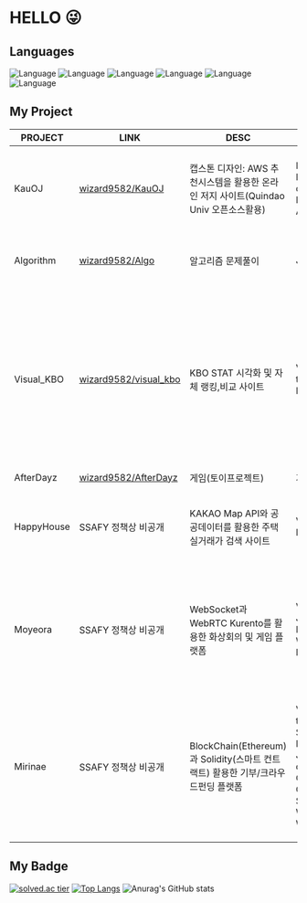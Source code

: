 # HELLO 😜

## Languages
![Language](https://img.shields.io/badge/-_JAVA_-yellow) 
![Language](https://img.shields.io/badge/-JavaScript-orange)
![Language](https://img.shields.io/badge/-_C_-brightgreen) 
![Language](https://img.shields.io/badge/-_C_+_+-brightgreen)
![Language](https://img.shields.io/badge/-_Kotlin_-green)
![Language](https://img.shields.io/badge/-_Python_-blue)    


## My Project

| PROJECT | LINK | DESC | TECH | ROLE | LEARN |
| ------ | ------ | ------ | ------ | ------ | ------ |
| KauOJ | [wizard9582/KauOJ][KauOJlink] |캡스톤 디자인: AWS 추천시스템을 활용한 온라인 저지 사이트(Quindao Univ 오픈소스활용) |Pug, Node.js, django, NGINX, AWS | 팀장, AWS,BE | AWS 서비스의 이해, Flask 백엔드 서버 구성과 리눅스(WSL)경험 |
| Algorithm | [wizard9582/Algo][algolink] |알고리즘 문제풀이| Java,Python | 학습 | 알고리즘 문제 풀이를 통한 이해도 향상 |
| Visual_KBO | [wizard9582/visual_kbo][kbolink] |KBO STAT 시각화 및 자체 랭킹,비교 사이트|Vue, tailwind, FastAPI| 1인 |  vue3를 통한 프론트엔드 구축, FastAPI를 통한 Python 백엔드서버 구축, DB 관리와 Query 작성, ResufulAPI를 통한 데이터 송수신 |
| AfterDayz | [wizard9582/AfterDayz][afterlink] |게임(토이프로젝트)|계획중| 1인 | ------ |
| HappyHouse | SSAFY 정책상 비공개 |KAKAO Map API와 공공데이터를 활용한 주택실거래가 검색 사이트|Vue, Spring, MyBatis| 팀장, FE,BE | kakao map api의 활용, db설계와 RestfulAPI를 통한 사이트 구성 |
| Moyeora | SSAFY 정책상 비공개 |WebSocket과 WebRTC Kurento를 활용한 화상회의 및 게임 플랫폼|Vue, Spring, JPA, Kurento, WebSocket, NGINX| FE |  WebSocket연결을 통한 사이트 동작, 화상회의 핸들링, css var를 활용한 테마구성, Nginx 프록시 서버 구축 |
| Mirinae | SSAFY 정책상 비공개 |BlockChain(Ethereum)과 Solidity(스마트 컨트랙트) 활용한 기부/크라우드펀딩 플랫폼|Vue, tailwind, Spring, JPA, NGINX, JENKINS, docker, OAUTH, Geth, Solidity, Web3J, Web3js | FE |  블록체인(Ethereum)에 대한 이해와 활용, vue3 lifecycle의 이해, Oauth 소셜로그인, docker를 통한 배포시의 설정방법 |

[KauOjlink]: https://github.com/wizard9582/KauOJ
[algolink]: https://github.com/wizard9582/Algo
[kbolink]: https://github.com/wizard9582/visual_kbo
[afterlink]: https://github.com/wizard9582/AfterDayz


## My Badge
[![solved.ac tier](http://mazassumnida.wtf/api/v2/generate_badge?boj=qkfskan82)](https://solved.ac/qkfskan82)
[![Top Langs](https://github-readme-stats.vercel.app/api/top-langs/?username=wizard9582&layout=compact)](https://github.com/anuraghazra/github-readme-stats)
![Anurag's GitHub stats](https://github-readme-stats.vercel.app/api?username=wizard9582&show_icons=true&theme=tokyonight)

